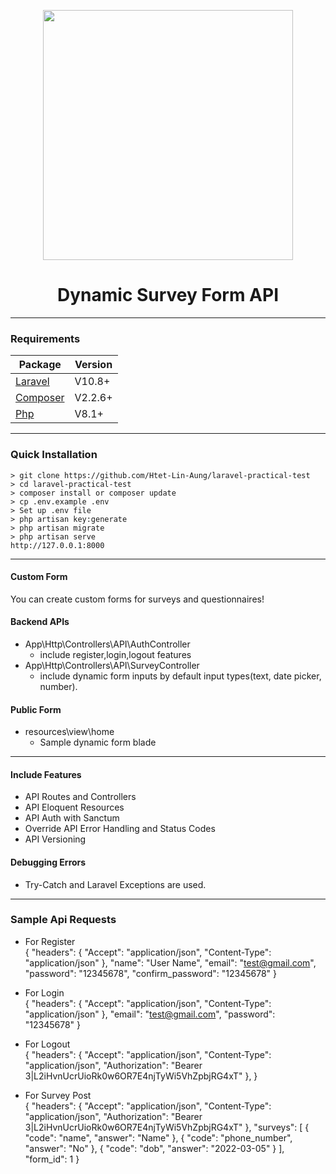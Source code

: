 <p align="center"><a href="https://laravel.com" target="_blank"><img src="https://raw.githubusercontent.com/laravel/art/master/logo-lockup/5%20SVG/2%20CMYK/1%20Full%20Color/laravel-logolockup-cmyk-red.svg" width="400"></a></p>
<h1 align="center">Dynamic Survey Form API</h1>
<hr>

### Requirements

<table>
    <thead>
        <tr>
            <th>Package</th>
            <th>Version</th>
        </tr>
    </thead>
    <tbody>
        <tr>
            <td><a href="https://laravel.com/docs/10.x/readme" rel="nofollow">Laravel</a></td>
            <td>V10.8+</td>
        </tr>
        <tr>
            <td><a href="https://getcomposer.org/" rel="nofollow">Composer</a></td>
            <td>V2.2.6+</td>
        </tr>
        <tr>
            <td><a href="https://www.php.net/" rel="nofollow">Php</a></td>
            <td>V8.1+</td>
        </tr>
    </tbody>
</table>

<hr>

### Quick Installation

    > git clone https://github.com/Htet-Lin-Aung/laravel-practical-test
    > cd laravel-practical-test
    > composer install or composer update
    > cp .env.example .env
    > Set up .env file
    > php artisan key:generate
    > php artisan migrate
    > php artisan serve
    http://127.0.0.1:8000
<hr>

#### Custom Form

You can create custom forms for surveys and questionnaires!

#### Backend APIs
- App\Http\Controllers\API\AuthController
  - include register,login,logout features
- App\Http\Controllers\API\SurveyController
  - include dynamic form inputs by default input types(text, date picker, number).

#### Public Form
- resources\view\home
  - Sample dynamic form blade

<hr>

#### Include Features
- API Routes and Controllers
- API Eloquent Resources
- API Auth with Sanctum
- Override API Error Handling and Status Codes
- API Versioning

#### Debugging Errors
- Try-Catch and Laravel Exceptions are used.

<hr>

### Sample Api Requests
- For Register <br>
    {
        "headers": {
            "Accept": "application/json",
            "Content-Type": "application/json"
        },
        "name": "User Name",
        "email": "test@gmail.com",
        "password": "12345678",
        "confirm_password": "12345678"
    }

- For Login <br>
    {
        "headers": {
            "Accept": "application/json",
            "Content-Type": "application/json"
        },
        "email": "test@gmail.com",
        "password": "12345678"
    }
    
- For Logout <br>
    {
        "headers": {
            "Accept": "application/json",
            "Content-Type": "application/json",
            "Authorization": "Bearer 3|L2iHvnUcrUioRk0w6OR7E4njTyWi5VhZpbjRG4xT"
        },
    }
- For Survey Post <br>
    {   "headers": {
            "Accept": "application/json",
            "Content-Type": "application/json",
            "Authorization": "Bearer 3|L2iHvnUcrUioRk0w6OR7E4njTyWi5VhZpbjRG4xT"
        },
        "surveys": [
            {
                "code": "name",
                "answer": "Name"
            },
            {
                "code": "phone_number",
                "answer": "No"
            },
            {
                "code": "dob",
                "answer": "2022-03-05"
            }
        ],
        "form_id": 1
    }

